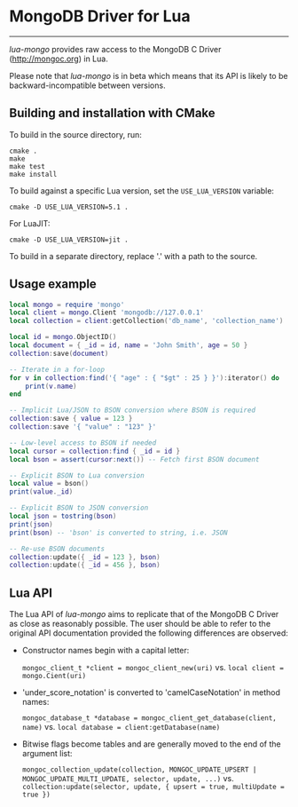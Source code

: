 # MongoDB Driver for Lua
---

_lua-mongo_ provides raw access to the MongoDB C Driver (http://mongoc.org) in Lua.

Please note that _lua-mongo_ is in beta which means that its API is likely to be backward-incompatible between versions.


## Building and installation with CMake

To build in the source directory, run:

	cmake .
	make
	make test
	make install

To build against a specific Lua version, set the ``USE_LUA_VERSION`` variable:

	cmake -D USE_LUA_VERSION=5.1 .

For LuaJIT:

	cmake -D USE_LUA_VERSION=jit .

To build in a separate directory, replace '.' with a path to the source.


## Usage example

```Lua
local mongo = require 'mongo'
local client = mongo.Client 'mongodb://127.0.0.1'
local collection = client:getCollection('db_name', 'collection_name')

local id = mongo.ObjectID()
local document = { _id = id, name = 'John Smith', age = 50 }
collection:save(document)

-- Iterate in a for-loop
for v in collection:find('{ "age" : { "$gt" : 25 } }'):iterator() do
	print(v.name)
end

-- Implicit Lua/JSON to BSON conversion where BSON is required
collection:save { value = 123 }
collection:save '{ "value" : "123" }'

-- Low-level access to BSON if needed
local cursor = collection:find { _id = id }
local bson = assert(cursor:next()) -- Fetch first BSON document

-- Explicit BSON to Lua conversion
local value = bson()
print(value._id)

-- Explicit BSON to JSON conversion
local json = tostring(bson)
print(json)
print(bson) -- 'bson' is converted to string, i.e. JSON

-- Re-use BSON documents
collection:update({ _id = 123 }, bson)
collection:update({ _id = 456 }, bson)
```

## Lua API

The Lua API of _lua-mongo_ aims to replicate that of the MongoDB C Driver as close as reasonably possible.
The user should be able to refer to the original API documentation provided the following differences are observed:

- Constructor names begin with a capital letter:

	`mongoc_client_t *client = mongoc_client_new(uri)`
	vs.
	`local client = mongo.Cient(uri)`

- 'under_score_notation' is converted to 'camelCaseNotation' in method names:

	`mongoc_database_t *database = mongoc_client_get_database(client, name)`
	vs.
	`local database = client:getDatabase(name)`

- Bitwise flags become tables and are generally moved to the end of the argument list:

	`mongoc_collection_update(collection, MONGOC_UPDATE_UPSERT | MONGOC_UPDATE_MULTI_UPDATE, selector, update, ...)`
	vs.
	`collection:update(selector, update, { upsert = true, multiUpdate = true })`
